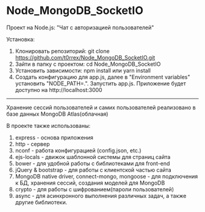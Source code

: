 # Node_MongoDB_SocketIO
Проект на Node.js: "Чат с авторизацией пользователей"

Установка:
1) Клонировать репозиторий: git clone https://github.com/t0rrex/Node_MongoDB_SocketIO.git
2) Зайти в папку с проектом: cd Node_MongoDB_SocketIO
3) Установить зависимости: npm install или yarn install
4) Создать конфигурацию для app.js, далее в "Environment variables"
 установить "NODE_PATH=.". Запустить app.js. Приложение будет доступно на http://localhost:3000

________________________________________________________
Хранение сессий пользователей и самих пользователей 
реализовано в базе данных MongoDB Atlas(облачная)

В проекте также использованы:
 
1) express - основа приложения
2) http - сервер
3) nconf - работа конфигурацией (config.json, etc.)
4) ejs-locals - движок шаблонной системы для страниц сайта
5) bower - для удобной работы с библиотеками для front-end
6) jQuery & bootstrap - для работы с клиентской частью сайта
7) MongoDB native driver, connect-mongo, mongoose - для подключения к БД, 
   хранения сессий, создания моделей для MongoDB
8) crypto - для работы с шифрованием(пароли пользователей)
9) async - для асинхронного выполнения различных задач,
а также другие библиотеки.

